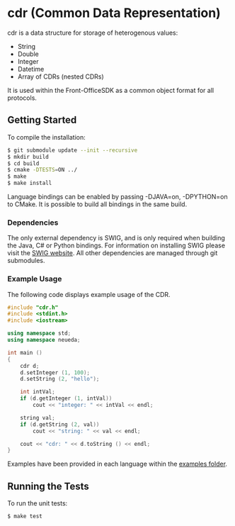 # cdr (Common Data Representation)

cdr is a data structure for storage of heterogenous values:

* String
* Double
* Integer
* Datetime
* Array of CDRs (nested CDRs)

It is used within the Front-OfficeSDK as a common object format for all protocols.

## Getting Started

To compile the installation:

```bash
$ git submodule update --init --recursive
$ mkdir build
$ cd build
$ cmake -DTESTS=ON ../
$ make
$ make install
```

Language bindings can be enabled by passing -DJAVA=on, -DPYTHON=on
to CMake. It is possible to build all bindings in the same build.

### Dependencies

The only external dependency is SWIG, and is only required when building the
Java, C# or Python bindings. For information on installing SWIG please visit the
[SWIG website](http://www.swig.org). All other dependencies are managed through 
git submodules.

### Example Usage

The following code displays example usage of the CDR.

```cpp
#include "cdr.h"
#include <stdint.h>
#include <iostream>

using namespace std;
using namespace neueda;

int main ()
{
    cdr d;
    d.setInteger (1, 100);
    d.setString (2, "hello");

    int intVal;
    if (d.getInteger (1, intVal))
        cout << "integer: " << intVal << endl;

    string val;
    if (d.getString (2, val))
        cout << "string: " << val << endl;

    cout << "cdr: " << d.toString () << endl;
}
```

Examples have been provided in each language within the [examples folder](./examples/).

## Running the Tests

To run the unit tests:

```bash
$ make test
```
